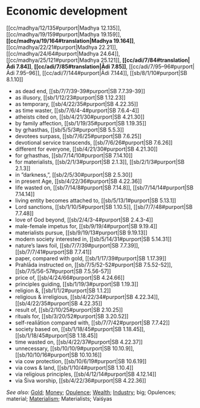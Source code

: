 # Economic development

[[cc/madhya/12/135#purport|Madhya 12.135]], [[cc/madhya/19/159#purport|Madhya 19.159]], **[[cc/madhya/19/164#translation|Madhya 19.164]]**, [[cc/madhya/22/21#purport|Madhya 22.21]], [[cc/madhya/24/64#purport|Madhya 24.64]], [[cc/madhya/25/121#purport|Madhya 25.121]], **[[cc/adi/7/84#translation|Ādi 7.84]]**, **[[cc/adi/7/85#translation|Ādi 7.85]]**, [[cc/adi/7/95–96#purport|Ādi 7.95–96]], [[cc/adi/7/144#purport|Ādi 7.144]], [[sb/8/1/10#purport|SB 8.1.10]]

* as dead end, [[sb/7/7/39-39#purport|SB 7.7.39-39]]
* as illusory, [[sb/1/12/23#purport|SB 1.12.23]]
* as temporary, [[sb/4/22/35#purport|SB 4.22.35]]
* as time waster, [[sb/7/6/4-4#purport|SB 7.6.4-4]]
* atheists cited on, [[sb/4/21/30#purport|SB 4.21.30]]
* by family affection, [[sb/1/19/35#purport|SB 1.19.35]]
* by gṛhasthas, [[sb/5/5/3#purport|SB 5.5.3]]
* devotees surpass, [[sb/7/6/25#purport|SB 7.6.25]]
* devotional service transcends, [[sb/7/6/26#purport|SB 7.6.26]]
* different for everyone, [[sb/4/21/30#purport|SB 4.21.30]]
* for gṛhasthas, [[sb/7/14/10#purport|SB 7.14.10]]
* for materialists, [[sb/2/1/3#purport|SB 2.1.3]], [[sb/2/1/3#purport|SB 2.1.3]]
* in ”darkness,”, [[sb/2/5/30#purport|SB 2.5.30]]
* in present Age, [[sb/4/22/36#purport|SB 4.22.36]]
* life wasted on, [[sb/7/14/8#purport|SB 7.14.8]], [[sb/7/14/14#purport|SB 7.14.14]]
* living entity becomes attached to, [[sb/5/13/1#purport|SB 5.13.1]]
* Lord sanctions, [[sb/1/10/5#purport|SB 1.10.5]], [[sb/7/7/48#purport|SB 7.7.48]]
* love of God beyond, [[sb/2/4/3-4#purport|SB 2.4.3-4]]
* male-female impetus for, [[sb/9/19/4#purport|SB 9.19.4]]
* materialists pursue, [[sb/9/19/13#purport|SB 9.19.13]]
* modern society interested in, [[sb/5/14/31#purport|SB 5.14.31]]
* nature’s laws foil, [[sb/7/7/39#purport|SB 7.7.39]], [[sb/7/7/41#purport|SB 7.7.41]]
* paper, compared with gold, [[sb/1/17/39#purport|SB 1.17.39]]
* Prahlāda instructed on, [[sb/7/5/52-52#purport|SB 7.5.52-52]], [[sb/7/5/56-57#purport|SB 7.5.56-57]]
* price of, [[sb/4/24/66#purport|SB 4.24.66]]
* principles guiding, [[sb/1/19/3#purport|SB 1.19.3]]
* religion &, [[sb/1/1/2#purport|SB 1.1.2]]
* religious & irreligious, [[sb/4/22/34#purport|SB 4.22.34]], [[sb/4/22/35#purport|SB 4.22.35]]
* result of, [[sb/2/10/25#purport|SB 2.10.25]]
* rituals for, [[sb/3/20/52#purport|SB 3.20.52]]
* self-realiātion compared with, [[sb/7/7/42#purport|SB 7.7.42]]
* society based on, [[sb/1/18/45#purport|SB 1.18.45]], [[sb/1/18/45#purport|SB 1.18.45]]
* time wasted on, [[sb/4/22/37#purport|SB 4.22.37]]
* unnecessary, [[sb/10/10/9#purport|SB 10.10.9]], [[sb/10/10/16#purport|SB 10.10.16]]
* via cow protection, [[sb/10/6/19#purport|SB 10.6.19]]
* via cows & land, [[sb/1/10/4#purport|SB 1.10.4]]
* via religious principles, [[sb/4/12/14#purport|SB 4.12.14]]
* via Śiva worship, [[sb/4/22/36#purport|SB 4.22.36]]

*See also:* [Gold](entries/gold.md); [Money](entries/money.md); [Opulence](entries/opulences.md); [Wealth](entries/wealth.md); [Industry](entries/industry.md); big; Opulences; material; [Materialism](entries/materialism.md); Materialists; Vaiśyas
